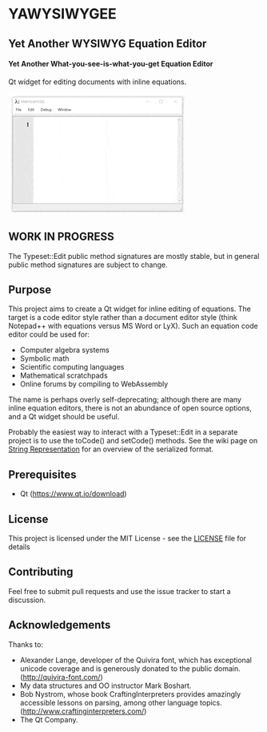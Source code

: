 # YAWYSIWYGEE
## Yet Another WYSIWYG Equation Editor
#### Yet Another What-you-see-is-what-you-get Equation Editor

Qt widget for editing documents with inline equations.

![alt text](demo.gif?raw=true "YAWYSIWGEE")

## WORK IN PROGRESS

The Typeset::Edit public method signatures are mostly stable, but in general public method signatures are subject to change.

## Purpose

This project aims to create a Qt widget for inline editing of equations. The target is a code editor style rather than a document editor style (think Notepad++ with equations versus MS Word or LyX). Such an equation code editor could be used for:

* Computer algebra systems
* Symbolic math
* Scientific computing languages
* Mathematical scratchpads
* Online forums by compiling to WebAssembly

The name is perhaps overly self-deprecating; although there are many inline equation editors, there is not an abundance of open source options, and a Qt widget should be useful.

Probably the easiest way to interact with a Typeset::Edit in a separate project is to use the toCode() and setCode() methods. See the wiki page on [String Representation](https://github.com/JohnDTill/YAWYSIWYGEE/wiki/String-Representation) for an overview of the serialized format.

## Prerequisites

* Qt (https://www.qt.io/download)

## License

This project is licensed under the MIT License - see the [LICENSE](LICENSE) file for details

## Contributing

Feel free to submit pull requests and use the issue tracker to start a discussion.

## Acknowledgements

Thanks to:
* Alexander Lange, developer of the Quivira font, which has exceptional unicode coverage and is generously donated to the public domain. (http://quivira-font.com/)
* My data structures and OO instructor Mark Boshart.
* Bob Nystrom, whose book CraftingInterpreters provides amazingly accessible lessons on parsing, among other language topics. (http://www.craftinginterpreters.com/)
* The Qt Company.
